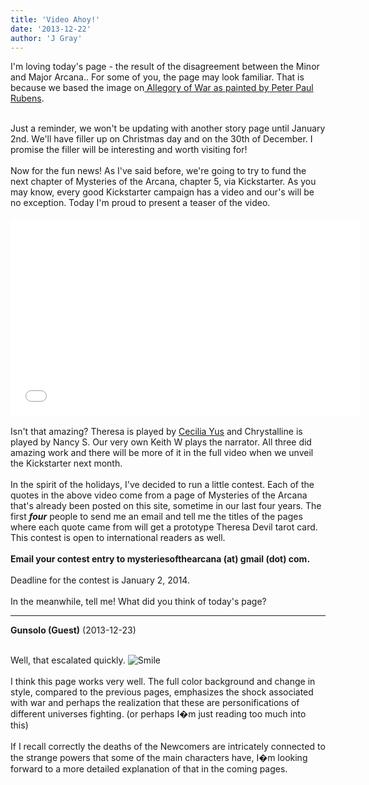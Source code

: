 ```yaml
---
title: 'Video Ahoy!'
date: '2013-12-22'
author: 'J Gray'
---
```


I'm loving today's page - the result of the disagreement between the Minor and Major Arcana.. For some of you, the page may look familiar. That is because we based the image on<a href="http://www.liechtensteincollections.at/en/pages/artbase_main.asp?module=browse&amp;action=m_work&amp;lang=en&amp;sid=657563308&amp;oid=K-D490280D32F0452699427FAE5A490897" class="" classname="" target="_blank" name=""> Allegory of War as painted by Peter Paul Rubens</a>.&nbsp;<div><br></div><div>Just a reminder, we won't be updating with another story page until January 2nd. We'll have filler up on Christmas day and on the 30th of December. I promise the filler will be interesting and worth visiting for!</div><div><br></div><div>Now for the fun news! As I've said before, we're going to try to fund the next chapter of Mysteries of the Arcana, chapter 5, via Kickstarter. As you may know, every good Kickstarter campaign has a video and our's will be no exception. Today I'm proud to present a teaser of the video.&nbsp;</div><div><br></div><div><span><iframe width="560" height="315" src="//www.youtube.com/embed/ryxdm3KEw7c" frameborder="0" allowfullscreen=""></iframe></span><br></div><div><span><br></span></div><div><span>Isn't that amazing? Theresa is played by <a href="http://www.ceciliayus.com/" class="" classname="" target="_blank" name="">Cecilia Yus</a>&nbsp;and Chrystalline is played by Nancy S. Our very own Keith W plays the narrator. All three did amazing work and there will be more of it in the full video when we unveil the Kickstarter next month.</span></div><div><span><br></span></div><div>In the spirit of the holidays, I've decided to run a little contest. Each of the quotes in the above video come from a page of Mysteries of the Arcana that's already been posted on this site, sometime in our last four years. The first <b><i>four</i></b> people to send me an email and tell me the titles of the pages where each quote came from will get a prototype Theresa Devil tarot card. This contest is open to international readers as well.&nbsp;</div><div><br></div><div><b>Email your contest entry to mysteriesofthearcana (at) gmail (dot) com.</b></div><div><br></div><div>Deadline for the contest is January 2, 2014.</div><div><br></div><div>In the meanwhile, tell me! What did you think of today's page?&nbsp;</div>

---
**Gunsolo (Guest)** (2013-12-23)

<br> Well, that escalated quickly. <img src="/smilies/smile.gif" alt="Smile" border="0"><br><br>I think this page works very well. The full color background and change in style, compared to the previous pages, emphasizes the shock associated with war and perhaps the realization that these are personifications of different universes fighting. (or perhaps I�m just reading too much into this)<br><br>If I recall correctly the deaths of the Newcomers are intricately connected to the strange powers that some of the main characters have, I�m looking forward to a more detailed explanation of that in the coming pages.<br>

